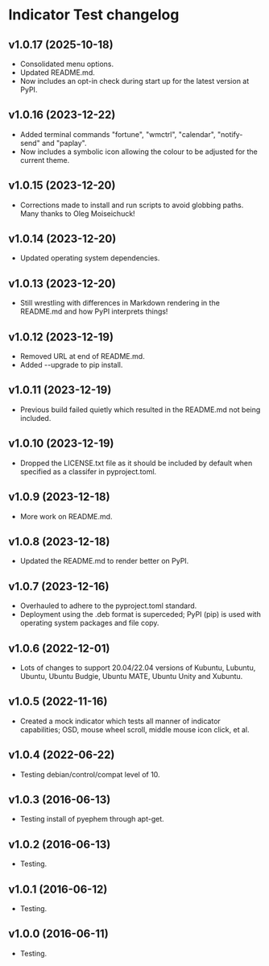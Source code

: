 # Indicator Test changelog

## v1.0.17 (2025-10-18)

- Consolidated menu options.
- Updated README.md.
- Now includes an opt-in check during start up for the latest version at PyPI.


## v1.0.16 (2023-12-22)

- Added terminal commands "fortune", "wmctrl", "calendar", "notify-send" and
  "paplay".
- Now includes a symbolic icon allowing the colour to be adjusted for the
  current theme.


## v1.0.15 (2023-12-20)

- Corrections made to install and run scripts to avoid globbing paths.
  Many thanks to Oleg Moiseichuck!


## v1.0.14 (2023-12-20)

- Updated operating system dependencies.


## v1.0.13 (2023-12-20)

- Still wrestling with differences in Markdown rendering in the README.md and
  how PyPI interprets things!


## v1.0.12 (2023-12-19)

- Removed URL at end of README.md.
- Added --upgrade to pip install.


## v1.0.11 (2023-12-19)

- Previous build failed quietly which resulted in the README.md not being
  included.


## v1.0.10 (2023-12-19)

- Dropped the LICENSE.txt file as it should be included by default when
  specified as a classifer in pyproject.toml.


## v1.0.9 (2023-12-18)

- More work on README.md.


## v1.0.8 (2023-12-18)

- Updated the README.md to render better on PyPI.


## v1.0.7 (2023-12-16)

- Overhauled to adhere to the pyproject.toml standard.
- Deployment using the .deb format is superceded; PyPI (pip) is used with
  operating system packages and file copy.


## v1.0.6 (2022-12-01)

- Lots of changes to support 20.04/22.04 versions of Kubuntu, Lubuntu, Ubuntu,
  Ubuntu Budgie, Ubuntu MATE, Ubuntu Unity and Xubuntu.


## v1.0.5 (2022-11-16)

- Created a mock indicator which tests all manner of indicator capabilities;
  OSD, mouse wheel scroll, middle mouse icon click, et al.


## v1.0.4 (2022-06-22)

- Testing debian/control/compat level of 10.


## v1.0.3 (2016-06-13)

- Testing install of pyephem through apt-get.


## v1.0.2 (2016-06-13)

- Testing.


## v1.0.1 (2016-06-12)

- Testing.


## v1.0.0 (2016-06-11)

- Testing.
